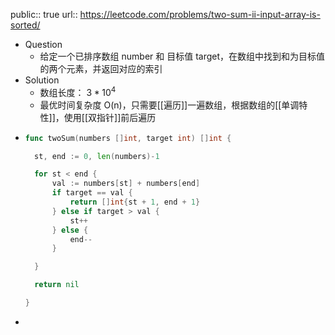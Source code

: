 public:: true
url:: https://leetcode.com/problems/two-sum-ii-input-array-is-sorted/

- Question
	- 给定一个已排序数组 number 和 目标值 target，在数组中找到和为目标值的两个元素，并返回对应的索引
- Solution
	- 数组长度： $3 * 10^4$
	- 最优时间复杂度 O(n)，只需要[[遍历]]一遍数组，根据数组的[[单调特性]]，使用[[双指针]]前后遍历
- ```go
  func twoSum(numbers []int, target int) []int {
  
  	st, end := 0, len(numbers)-1
  
  	for st < end {
  		val := numbers[st] + numbers[end]
  		if target == val {
  			return []int{st + 1, end + 1}
  		} else if target > val {
  			st++
  		} else {
  			end--
  		}
  
  	}
  
  	return nil
  
  }
  ```
-